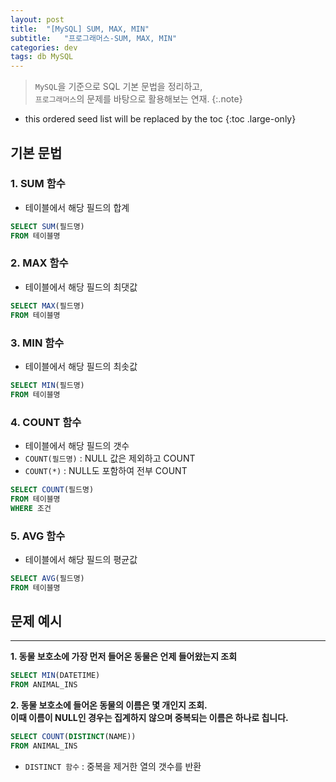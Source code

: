 ```yaml
---
layout: post
title:  "[MySQL] SUM, MAX, MIN"
subtitle:   "프로그래머스-SUM, MAX, MIN"
categories: dev
tags: db MySQL
---
```


> `MySQL`을 기준으로 SQL 기본 문법을 정리하고, <br/>
`프로그래머스`의 문제를 바탕으로 활용해보는 연재.
{:.note}

<!-- more -->

* this ordered seed list will be replaced by the toc
{:toc .large-only}

## 기본 문법 

### 1. SUM 함수
- 테이블에서 해당 필드의 합계
```sql
SELECT SUM(필드명) 
FROM 테이블명
```

### 2. MAX 함수
- 테이블에서 해당 필드의 최댓값
```sql
SELECT MAX(필드명) 
FROM 테이블명
```

### 3. MIN 함수
- 테이블에서 해당 필드의 최솟값
```sql
SELECT MIN(필드명) 
FROM 테이블명
```

### 4. COUNT 함수
- 테이블에서 해당 필드의 갯수
- `COUNT(필드명)` : NULL 값은 제외하고 COUNT
- `COUNT(*)` : NULL도 포함하여 전부 COUNT

```sql
SELECT COUNT(필드명) 
FROM 테이블명
WHERE 조건
```

### 5. AVG 함수
- 테이블에서 해당 필드의 평균값
```sql
SELECT AVG(필드명) 
FROM 테이블명
```

## 문제 예시
---

**1. 동물 보호소에 가장 먼저 들어온 동물은 언제 들어왔는지 조회**

```sql
SELECT MIN(DATETIME)
FROM ANIMAL_INS
```

**2. 동물 보호소에 들어온 동물의 이름은 몇 개인지 조회. <br/>이때 이름이 NULL인 경우는 집계하지 않으며 중복되는 이름은 하나로 칩니다.**

```sql
SELECT COUNT(DISTINCT(NAME))
FROM ANIMAL_INS
```

- `DISTINCT 함수` : 중복을 제거한 열의 갯수를 반환